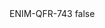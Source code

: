 <?xml version="1.0" encoding="UTF-8"?>
<CustomMetadata xmlns="http://soap.sforce.com/2006/04/metadata">
    <label>ENIM-QFR-743</label>
    <protected>false</protected>
</CustomMetadata>
